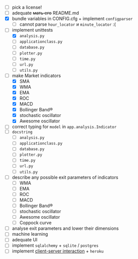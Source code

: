 - [ ] pick a license!
- [ ] adequate ~~мать его~~ README.md
- [x] bundle variables in CONFIG.cfg + implement `configparser`
    - [ ] cannot parse `hour_locator` и `minute_locator` :(
- [ ] implement unittests
  - [x] `analysis.py`
  - [ ] `applicationclass.py`
  - [ ] `database.py`
  - [ ] `plotter.py`
  - [ ] `time.py`
  - [ ] `url.py`
  - [ ] `utils.py`
- [ ] make Market indicators
  - [x] SMA
  - [x] WMA
  - [x] EMA
  - [x] ROC
  - [x] MACD
  - [x] Bollinger Band®
  - [x] stochastic oscillator
  - [x] Awesome oscillator
- [ ] correct typing for `model` in `app.analysis.Indicator`
- [ ] `docstring`
  - [ ] `analysis.py`
  - [ ] `applicationclass.py`
  - [ ] `database.py`
  - [ ] `plotter.py`
  - [ ] `time.py`
  - [ ] `url.py`
  - [ ] `utils.py`
- [ ] describe any possible exit parameters of indicators
  - [ ] WMA
  - [ ] EMA
  - [ ] ROC
  - [ ] MACD
  - [ ] Bollinger Band®
  - [ ] stochastic oscillator
  - [ ] Awesome oscillator
  - [ ] Coppock curve
- [ ] analyse exit parameters and lower their dimensions
- [ ] machine learning
- [ ] adequate UI
- [ ] implement `sqlalchemy` + `sqlite` / `postgres`
- [ ] implement [client-server interaction](https://github.com/omelched/client-server-unittest) + `heroku`  
